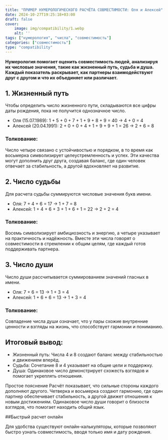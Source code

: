 ```yaml
---
title: "ПРИМЕР НУМЕРОЛОГИЧЕСКОГО РАСЧЁТА СОВМЕСТИМОСТИ: Оля и Алексей"
date: 2024-10-27T19:25:18+03:00
draft: false
cover:
    image: img/compatibility/1.webp
    alt: ''
tags: ["нумерология", "числа", "совместимость"]
categories: ["совместимость"]
type: "compatibility"
---
```


**Нумерология помогает оценить совместимость людей, анализируя их числовые значения, такие как жизненный путь, судьба и душа. Каждый показатель раскрывает, как партнеры взаимодействуют друг с другом и что их объединяет или различает.**

## 1. Жизненный путь

Чтобы определить число жизненного пути, складываются все цифры даты рождения, пока не получится однозначное число.
* 	Оля (15.07.1989): 1 + 5 + 0 + 7 + 1 + 9 + 8 + 9 = 40 → 4 + 0 = 4
* 	Алексей (20.04.1991): 2 + 0 + 0 + 4 + 1 + 9 + 9 + 1 = 26 → 2 + 6 = 8

### Толкование:

Число четыре связано с устойчивостью и порядком, в то время как восьмерка символизирует целеустремленность и успех. Эти качества могут дополнить друг друга, создавая баланс, где один человек отвечает за стабильность, а другой вдохновляет на развитие.

## 2. Число судьбы

Для расчета судьбы суммируются числовые значения букв имени.
* 	Оля: 7 + 4 + 6 = 17 → 1 + 7 = 8
* 	Алексей: 1 + 4 + 6 + 3 + 1 + 6 + 1 = 22 → 2 + 2 = 4

### Толкование:

Восемь символизирует амбициозность и энергию, а четыре указывает на практичность и надёжность. Вместе эти числа говорят о совместимости в стремлении к общим целям, где каждый готов поддерживать партнера.

## 3. Число души

Число души рассчитывается суммированием значений гласных в имени.
* 	Оля: 7 + 6 = 13 → 1 + 3 = 4
* 	Алексей: 1 + 6 + 6 = 13 → 1 + 3 = 4

### Толкование:

Совпадение числа души означает, что у пары схожие внутренние ценности и взгляды на жизнь, что способствует гармонии и пониманию.

## Итоговый вывод:

* 	Жизненный путь: Числа 4 и 8 создают баланс между стабильностью и движением вперёд.
* 	Судьба: Сочетание 8 и 4 указывает на общие цели и поддержку.
* 	Душа: Одинаковое число демонстрирует схожесть взглядов и помогает укреплять отношения.

Простое пояснение Расчёт показывает, что сильные стороны каждого дополняют другого. Четверка и восьмерка создают гармонию, где один партнер обеспечивает стабильность, а другой движет отношения к новым достижениям. Одинаковое число души говорит о близости взглядов, что помогает находить общий язык.

##Быстрый расчет онлайн

Для удобства существуют онлайн-калькуляторы, которые позволяют быстро узнать совместимость, вводя только имя и дату рождения.


